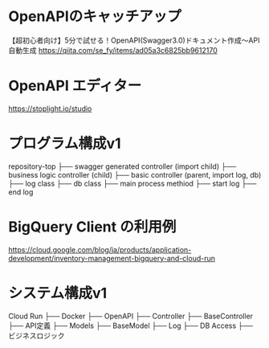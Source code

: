 # OpenAPIのキャッチアップ
【超初心者向け】5分で試せる！OpenAPI(Swagger3.0)ドキュメント作成〜API自動生成
https://qiita.com/se_fy/items/ad05a3c6825bb9612170

# OpenAPI エディター
https://stoplight.io/studio

# プログラム構成v1
repository-top
├── swagger generated controller (import child)
    ├── business logic controller (child)
        ├── basic controller (parent, import log, db)
            ├── log class
            ├── db class
            ├── main process methiod
                ├── start log
                ├── end log

# BigQuery Client の利用例
https://cloud.google.com/blog/ja/products/application-development/inventory-management-bigquery-and-cloud-run

# システム構成v1
Cloud Run
├── Docker
    ├── OpenAPI
        ├── Controller
            ├── BaseController
            ├── API定義
        ├── Models
            ├── BaseModel
                ├── Log
                ├── DB Access
            ├── ビジネスロジック
